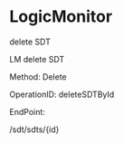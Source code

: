 #     LogicMonitor


delete SDT

LM delete SDT

Method: Delete

OperationID: deleteSDTById

EndPoint:

/sdt/sdts/{id}
